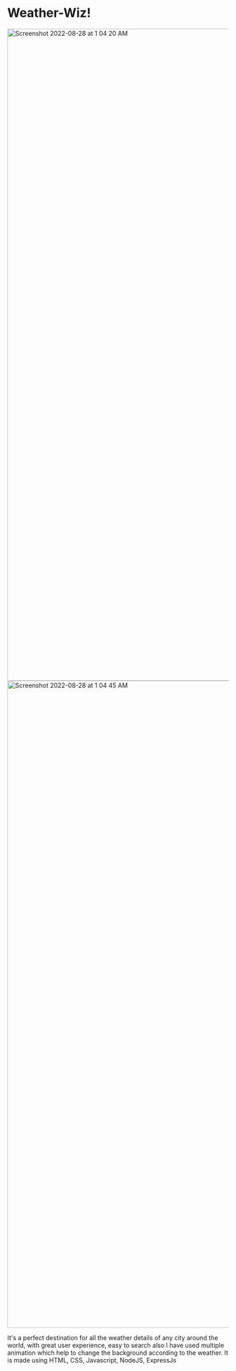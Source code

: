 # Weather-Wiz!
<img width="1483" alt="Screenshot 2022-08-28 at 1 04 20 AM" src="https://user-images.githubusercontent.com/102771948/187045459-2bbf0592-8e6a-441b-bc8b-ee2b279afda8.png">

<img width="1472" alt="Screenshot 2022-08-28 at 1 04 45 AM" src="https://user-images.githubusercontent.com/102771948/187045439-80e2a44f-c352-4f1f-ac51-ad1af6217d85.png">


It's a perfect destination for all the weather details of any city around the world, with great user experience, easy to search also I have used multiple animation which help to change the background according to the weather.
It is made using HTML, CSS, Javascript, NodeJS, ExpressJs
